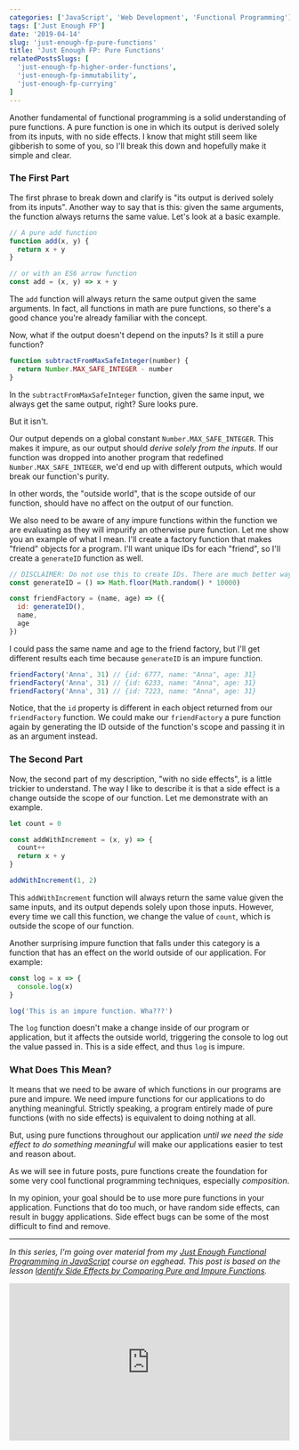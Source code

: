 ```yaml
---
categories: ['JavaScript', 'Web Development', 'Functional Programming']
tags: ['Just Enough FP']
date: '2019-04-14'
slug: 'just-enough-fp-pure-functions'
title: 'Just Enough FP: Pure Functions'
relatedPostsSlugs: [
  'just-enough-fp-higher-order-functions',
  'just-enough-fp-immutability',
  'just-enough-fp-currying'
]
---
```


Another fundamental of functional programming is a solid understanding of pure functions. A pure function is one in which its output is derived solely from its inputs, with no side effects. I know that might still seem like gibberish to some of you, so I'll break this down and hopefully make it simple and clear.

### The First Part

The first phrase to break down and clarify is "its output is derived solely from its inputs". Another way to say that is this: given the same arguments, the function always returns the same value. Let's look at a basic example.

```javascript
// A pure add function
function add(x, y) {
  return x + y
}

// or with an ES6 arrow function
const add = (x, y) => x + y
```

The `add` function will always return the same output given the same arguments. In fact, all functions in math are pure functions, so there's a good chance you're already familiar with the concept.

Now, what if the output doesn't depend on the inputs? Is it still a pure function?

```javascript
function subtractFromMaxSafeInteger(number) {
  return Number.MAX_SAFE_INTEGER - number
}
```

In the `subtractFromMaxSafeInteger` function, given the same input, we always get the same output, right? Sure looks pure.

But it isn't.

Our output depends on a global constant `Number.MAX_SAFE_INTEGER`. This makes it impure, as our output should _derive solely from the inputs_. If our function was dropped into another program that redefined `Number.MAX_SAFE_INTEGER`, we'd end up with different outputs, which would break our function's purity.

In other words, the "outside world", that is the scope outside of our function, should have no affect on the output of our function.

We also need to be aware of any impure functions within the function we are evaluating as they will impurify an otherwise pure function. Let me show you an example of what I mean. I'll create a factory function that makes "friend" objects for a program. I'll want unique IDs for each "friend", so I'll create a `generateID` function as well.

```javascript
// DISCLAIMER: Do not use this to create IDs. There are much better ways. Go find them.
const generateID = () => Math.floor(Math.random() * 10000)

const friendFactory = (name, age) => ({
  id: generateID(),
  name,
  age
})
```

I could pass the same name and age to the friend factory, but I'll get different results each time because `generateID` is an impure function.

```javascript
friendFactory('Anna', 31) // {id: 6777, name: "Anna", age: 31}
friendFactory('Anna', 31) // {id: 6233, name: "Anna", age: 31}
friendFactory('Anna', 31) // {id: 7223, name: "Anna", age: 31}
```

Notice, that the `id` property is different in each object returned from our `friendFactory` function. We could make our `friendFactory` a pure function again by generating the ID outside of the function's scope and passing it in as an argument instead.

### The Second Part

Now, the second part of my description, "with no side effects", is a little trickier to understand. The way I like to describe it is that a side effect is a change outside the scope of our function. Let me demonstrate with an example.

```javascript
let count = 0

const addWithIncrement = (x, y) => {
  count++
  return x + y
}

addWithIncrement(1, 2)
```

This `addWithIncrement` function will always return the same value given the same inputs, and its output depends solely upon those inputs. However, every time we call this function, we change the value of `count`, which is outside the scope of our function.

Another surprising impure function that falls under this category is a function that has an effect on the world outside of our application. For example:

```javascript
const log = x => {
  console.log(x)
}

log('This is an impure function. Wha???')
```

The `log` function doesn't make a change inside of our program or application, but it affects the outside world, triggering the console to log out the value passed in. This is a side effect, and thus `log` is impure.

### What Does This Mean?

It means that we need to be aware of which functions in our programs are pure and impure. We need impure functions for our applications to do anything meaningful. Strictly speaking, a program entirely made of pure functions (with no side effects) is equivalent to doing nothing at all.

But, using pure functions throughout our application _until we need the side effect to do something meaningful_ will make our applications easier to test and reason about.

As we will see in future posts, pure functions create the foundation for some very cool functional programming techniques, especially _composition_.

In my opinion, your goal should be to use more pure functions in your application. Functions that do too much, or have random side effects, can result in buggy applications. Side effect bugs can be some of the most difficult to find and remove.

---

_In this series, I'm going over material from my [Just Enough Functional Programming in JavaScript](https://egghead.io/courses/just-enough-functional-programming-in-javascript) course on egghead. This post is based on the lesson [Identify Side Effects by Comparing Pure and Impure Functions](https://egghead.io/lessons/javascript-identify-side-effects-by-comparing-pure-and-impure-javascript-functions-342b2167)._

<div style="position: relative; overflow: hidden; padding-top: 56.25%;">
  <iframe style="
      position: absolute;
      top: 0;
      left: 0;
      width: 100%;
      height: 100%;
      border: 0;
    "
    src="https://egghead.io/lessons/javascript-identify-side-effects-by-comparing-pure-and-impure-javascript-functions-342b2167/embed" />
</div>
